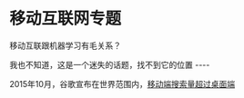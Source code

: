 # 移动互联网专题

移动互联跟机器学习有毛关系？

我也不知道，这是一个迷失的话题，找不到它的位置 ----

2015年10月，谷歌宣布在世界范围内，[移动端搜索量超过桌面端](http://searchengineland.com/half-of-google-search-is-mobile-232994)
